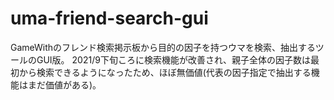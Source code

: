 # uma-friend-search-gui

GameWithのフレンド検索掲示板から目的の因子を持つウマを検索、抽出するツールのGUI版。
2021/9下旬ころに検索機能が改善され、親子全体の因子数は最初から検索できるようになったため、ほぼ無価値(代表の因子指定で抽出する機能はまだ価値がある)。
